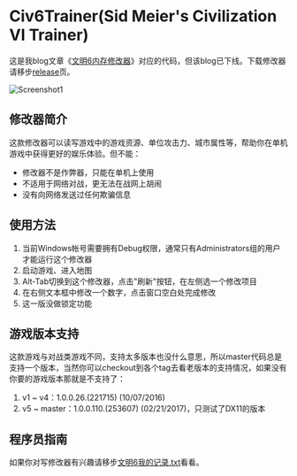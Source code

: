 # Civ6Trainer(Sid Meier's Civilization VI Trainer)

这是我blog文章《[文明6内存修改器](http://tctianchi.duapp.com/archives/%E6%96%87%E6%98%8E6%E5%86%85%E5%AD%98%E4%BF%AE%E6%94%B9%E5%99%A8)》对应的代码，但该blog已下线。下载修改器请移步[release](https://github.com/tctianchi/Civ6Trainer/releases)页。

![Screenshot1](https://raw.githubusercontent.com/wiki/tctianchi/Civ6Trainer/Screenshot1.png)

## 修改器简介
这款修改器可以读写游戏中的游戏资源、单位攻击力、城市属性等，帮助你在单机游戏中获得更好的娱乐体验。但不能：
* 修改器不是作弊器，只能在单机上使用
* 不适用于网络对战，更无法在战网上胡闹
* 没有向网络发送过任何欺骗信息

## 使用方法
1. 当前Windows帐号需要拥有Debug权限，通常只有Administrators组的用户才能运行这个修改器
1. 启动游戏、进入地图
1. Alt-Tab切换到这个修改器，点击"刷新"按钮，在左侧选一个修改项目
1. 在右侧文本框中修改一个数字，点击窗口空白处完成修改
1. 这一版没做锁定功能

## 游戏版本支持
这款游戏与对战类游戏不同，支持太多版本也没什么意思，所以master代码总是支持一个版本，当然你可以checkout到各个tag去看老版本的支持情况，如果没有你要的游戏版本那就是不支持了：

1. v1 ~ v4：1.0.0.26.(221715) (10/07/2016)
1. v5 ~ master：1.0.0.110.(253607) (02/21/2017)，只测试了DX11的版本

## 程序员指南
如果你对写修改器有兴趣请移步[文明6我的记录.txt](https://raw.githubusercontent.com/wiki/tctianchi/Civ6Trainer/文明6我的记录.txt)看看。
